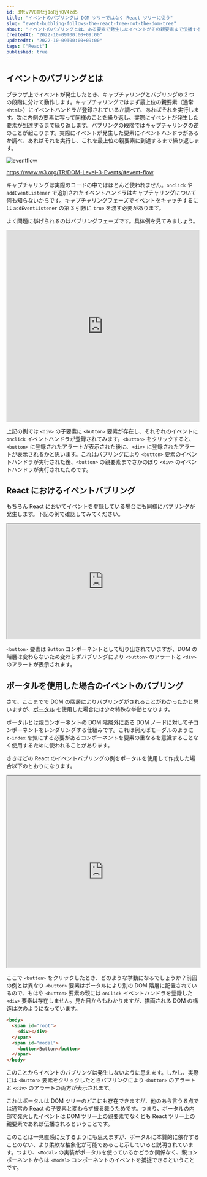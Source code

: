 ```yaml
---
id: 3Mtv7V8TMzj1oRjnQV4zd5
title: "イベントのバブリングは DOM ツリーではなく React ツリーに従う"
slug: "event-bubbling-follows-the-react-tree-not-the-dom-tree"
about: "イベントのバブリングとは、ある要素で発生したイベントがその親要素まで伝播することです。React でポータルを使用した場合、DOM ツリー状親子関係でなかったとしても、React ツリー上親子関係であればイベントがバブリングされます。"
createdAt: "2022-10-09T00:00+09:00"
updatedAt: "2022-10-09T00:00+09:00"
tags: ["React"]
published: true
---
```

## イベントのバブリングとは

ブラウザ上でイベントが発生したとき、キャプチャリングとバブリングの 2 つの段階に分けて動作します。キャプチャリングではまず最上位の親要素（通常 `<html>`）にイベントハンドラが登録されているか調べて、あればそれを実行します。次に内側の要素に写って同様のことを繰り返し、実際にイベントが発生した要素が到達するまで繰り返します。バブリングの段階ではキャプチャリングの逆のことが起こります。実際にイベントが発生した要素にイベントハンドラがあるか調べ、あればそれを実行し、これを最上位の親要素に到達するまで繰り返します。

![eventflow](//images.ctfassets.net/in6v9lxmm5c8/7CpmmYB78ZdY5a0FCymdgu/e0f32a1e69458862ec48d22022629699/eventflow.svg)

https://www.w3.org/TR/DOM-Level-3-Events/#event-flow

キャプチャリングは実際のコードの中ではほとんど使われません。`onclick` や `addEventListener` で追加されたイベントハンドラはキャプチャリングについて何も知らないからです。キャプチャリングフェーズでイベントをキャッチするには `addEventListener` の第 3 引数に `true` を渡す必要があります。

よく問題に挙げられるのはバブリングフェーズです。具体例を見てみましょう。

<iframe height="500" style="width: 100%;" scrolling="no" title="Untitled" src="https://codepen.io/azukiazusa1/embed/vYjVMJL?default-tab=html%2Cresult" frameborder="no" loading="lazy" allowtransparency="true" allowfullscreen="true">
  See the Pen <a href="https://codepen.io/azukiazusa1/pen/vYjVMJL">
  Untitled</a> by azukiazusa1 (<a href="https://codepen.io/azukiazusa1">@azukiazusa1</a>)
  on <a href="https://codepen.io">CodePen</a>.
</iframe>

上記の例では `<div>` の子要素に `<button>` 要素が存在し、それぞれのイベントに `onclick` イベントハンドラが登録されてみます。`<button>` をクリックすると、`<button>` に登録されたアラートが表示された後に、`<div>` に登録されたアラートが表示されるかと思います。これはバブリングにより `<button>` 要素のイベントハンドラが実行された後、`<button>` の親要素までさかのぼり `<div>` のイベントハンドラが実行されたためです。

## React におけるイベントバブリング

もちろん React においてイベントを登録している場合にも同様にバブリングが発生します。下記の例で確認してみてください。

<iframe height="300" style="width: 100%;" src="https://stackblitz.com/edit/react-ts-dkt66b?embed=1&file=App.tsx"></iframe>

`<button>` 要素は `Button` コンポーネントとして切り出されていますが、DOM の階層は変わらないため変わらずバブリングにより `<button>` のアラートと `<div>` のアラートが表示されます。

## ポータルを使用した場合のイベントのバブリング

さて、ここまでで DOM の階層によりバブリングがされることがわかったかと思いますが、[ポータル](https://ja.reactjs.org/docs/portals.html#event-bubbling-through-portals) を使用した場合には少々特殊な挙動となります。

ポータルとは親コンポーネントの DOM 階層外にある DOM ノードに対して子コンポーネントをレンダリングする仕組みです。これは例えばモーダルのように `z-index` を気にする必要があるコンポーネントを要素の重なるを意識することなく使用するために使われることがあります。

さきほどの React のイベントバブリングの例をポータルを使用して作成した場合以下のとおりになります。

<iframe height="500" style="width: 100%;" src="https://stackblitz.com/edit/react-ts-wwtren?embed=1&file=App.tsx"></iframe>

ここで `<button>` をクリックしたとき、どのような挙動になるでしょうか？前回の例とは異なり `<button>` 要素はポータルにより別の DOM 階層に配置されているので、もはや `<button>` 要素の親には `onClick` イベントハンドラを登録した `<div>` 要素は存在しません。見た目からもわかりますが、描画される DOM の構造は次のようになっています。

```html
<body>
  <span id="root">
    <div></div>
  </span>
  <span id="modal">
    <button>Button</button>
  </span>
</body>
```

このことからイベントのバブリングは発生しないように思えます。しかし、実際には `<button>` 要素をクリックしたときバブリングにより `<button>` のアラートと `<div>` のアラートの両方が表示されます。

これはポータルは DOM ツリーのどこにも存在できますが、他のあら言うる点では通常の React の子要素と変わらず振る舞うためです。つまり、ポータルの内部で発火したイベントは DOM ツリー上の親要素でなくとも React ツリー上の親要素であれば伝播されるということです。

このことは一見直感に反するようにも思えますが、ポータルに本質的に依存することのない、より柔軟な抽象化が可能であること示していると説明されています。つまり、`<Modal>` の実装がポータルを使っているかどうか関係なく、親コンポーネントからは `<Modal>` コンポーネントのイベントを捕捉できるということです。

